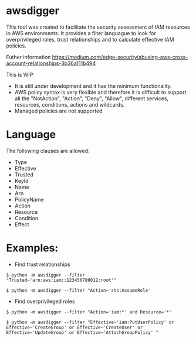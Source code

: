 # awsdigger

This tool was created to facilitate the security assessment of IAM resources in AWS environments. It provides a filter languague to look for overprivileged roles, trust relationships and to calculate effective IAM policies.

Futher information https://medium.com/edge-security/abusing-aws-cross-account-relationships-3b36a111b494

This is WIP: 
* It is still under development and it has the minimum functionality. 
* AWS policy syntax is very flexible and therefore it is difficult to support all the "NotAction", "Action", "Deny", "Allow",  different services, resources, conditions, actions and wildcards.
* Managed policies are not supported

# Language

The following clauses are allowed:

* Type
* Effective
* Trusted
* KeyId
* Name
* Arn
* PolicyName
* Action
* Resource
* Condition
* Effect

# Examples:

* Find trust relationships

```
$ python -m awsdigger --filter "Trusted~'arn:aws:iam::123456789012:root'"

$ python -m awsdigger --filter "Action~'sts:AssumeRole' 
```

* Find overprivileged roles

```
$ python -m awsdigger --filter "Action='iam:*' and Resource='*'

$ python -m awsdigger --filter "Effective~'iam:PutUserPolicy' or Effective~'CreateGroup' or Effective~'CreateUser' or Effective~'UpdateGroup' or Effective~'AttachGroupPolicy' "
```
